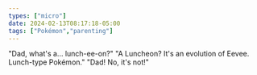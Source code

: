 ```yaml
---
types: ["micro"]
date: 2024-02-13T08:17:18-05:00
tags: ["Pokémon","parenting"]
---
```

"Dad, what's a... lunch-ee-on?" "A Luncheon? It's an evolution of Eevee. Lunch-type Pokémon." "Dad! No, it's not!"
